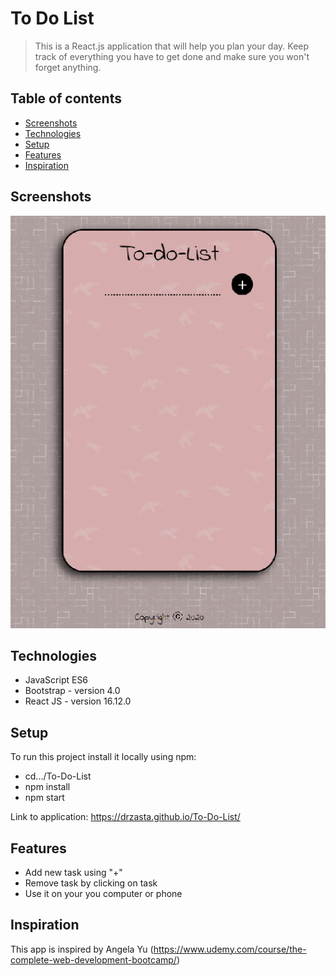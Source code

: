 # To Do List

> This is a React.js application that will help you plan your day. Keep track of everything you have to get done and make sure you won't forget anything.

## Table of contents

- [Screenshots](#screenshots)
- [Technologies](#technologies)
- [Setup](#setup)
- [Features](#features)
- [Inspiration](#inspiration)

## Screenshots

![Example screenshot](./public/todolist.png)

## Technologies

- JavaScript ES6
- Bootstrap - version 4.0
- React JS - version 16.12.0

## Setup

To run this project install it locally using npm:

- cd.../To-Do-List
- npm install
- npm start

Link to application: https://drzasta.github.io/To-Do-List/

## Features

- Add new task using "+"
- Remove task by clicking on task
- Use it on your you computer or phone

## Inspiration

This app is inspired by Angela Yu (https://www.udemy.com/course/the-complete-web-development-bootcamp/)
